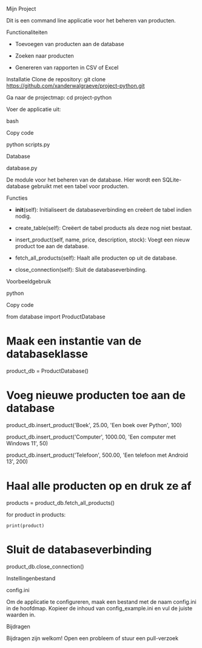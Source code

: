 Mijn Project

Dit is een command line applicatie voor het beheren van producten.

Functionaliteiten

- Toevoegen van producten aan de database

- Zoeken naar producten

- Genereren van rapporten in CSV of Excel


Installatie
Clone de repository: git clone https://github.com/xanderwalgraeve/project-python.git

Ga naar de projectmap: cd project-python



Voer de applicatie uit:

bash

Copy code

python scripts.py

Database

database.py



De module voor het beheren van de database. Hier wordt een SQLite-database gebruikt met een tabel voor producten.



Functies
- __init__(self): Initialiseert de databaseverbinding en creëert de tabel indien nodig.

- create_table(self): Creëert de tabel products als deze nog niet bestaat.

- insert_product(self, name, price, description, stock): Voegt een nieuw product toe aan de database.

- fetch_all_products(self): Haalt alle producten op uit de database.

- close_connection(self): Sluit de databaseverbinding.



Voorbeeldgebruik

python

Copy code

from database import ProductDatabase



# Maak een instantie van de databaseklasse
product_db = ProductDatabase()



# Voeg nieuwe producten toe aan de database

product_db.insert_product('Boek', 25.00, 'Een boek over Python', 100)

product_db.insert_product('Computer', 1000.00, 'Een computer met Windows 11', 50)

product_db.insert_product('Telefoon', 500.00, 'Een telefoon met Android 13', 200)



# Haal alle producten op en druk ze af

products = product_db.fetch_all_products()

for product in products:
   
    print(product)



# Sluit de databaseverbinding

product_db.close_connection()

Instellingenbestand

config.ini



Om de applicatie te configureren, maak een bestand met de naam config.ini in de hoofdmap. Kopieer de inhoud van config_example.ini en vul de juiste waarden in.




Bijdragen

Bijdragen zijn welkom! Open een probleem of stuur een pull-verzoek

